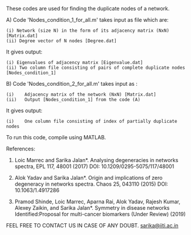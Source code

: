 These codes are used for finding the duplicate nodes of a network.

A) Code 'Nodes_condition_1_for_all.m' takes input as file which are:

    (i) Network (size N) in the form of its adjacency matrix (NxN) [Matrix.dat]
    (ii) Degree vector of N nodes [Degree.dat]

  It gives output:

    (i) Eigenvalues of adjacency matrix [Eigenvalue.dat]
    (ii) Two column file consisting of pairs of complete duplicate nodes [Nodes_condition_1]


B) Code 'Nodes_condition_2_for_all.m' takes input as :

    (i)    Adjacency matrix of the network (NxN) [Matrix.dat]
    (ii)   Output [Nodes_condition_1] from the code (A)

   It gives output:

    (i)    One column file consisting of index of partially duplicate nodes


To run this code, compile using MATLAB.

References:
1) Loic Marrec and Sarika Jalan*. Analysing degeneracies in networks spectra, EPL 117, 48001 (2017) 
   DOI: 10.1209/0295-5075/117/48001

2) Alok Yadav and Sarika Jalan*. Origin and implications of zero degeneracy in networks spectra. Chaos 25, 043110 (2015) 
   DOI: 10.1063/1.4917286

3) Pramod Shinde, Loic Marrec, Aparna Rai, Alok Yadav, Rajesh Kumar, Alexey Zaikin, and Sarika Jalan*. Symmetry in disease networks           
   Identified:Proposal for multi-cancer biomarkers (Under Review) (2019)

FEEL FREE TO CONTACT US IN CASE OF ANY DOUBT.
sarika@iiti.ac.in
